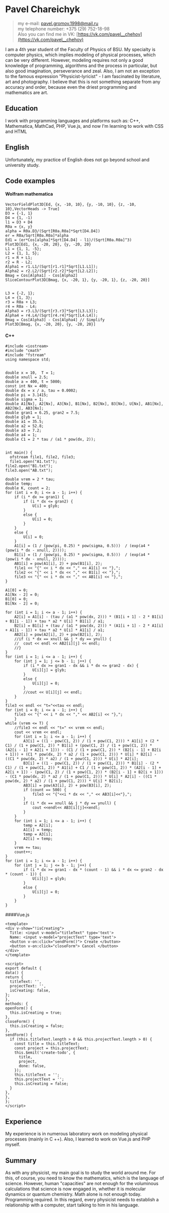 # Pavel Chareichyk

> my e-mail: pavel.gromov.1998@mail.ru  
> my telephone number: +375 (29) 752-18-98  
> Also you can find me in VK: [https://vk.com/pavel__chehov](https://vk.com/pavel__chehov)

  I am a 4th year student of the Faculty of Physics of BSU. My specialty is computer physics, which implies modeling of physical processes, which can be very different. However, modeling requires not only a good knowledge of programming, algorithms and the process in particular, but also good imagination, perseverance and zeal.
Also, I am not an exception to the famous expression "Physicist-lyricist" - I am fascinated by literature, art and photography. I believe that this is not something separate from any accuracy and order, because even the driest programming and mathematics are art.

## Education
  I work with programming languages and platforms such as: С++, Mathematica, MathCad, PHP, Vue.js, and now I'm learning to work with CSS and HTML
  
## English
  Unfortunately, my practice of English does not go beyond school and university study.


## Code examples  
#### Wolfram mathematica


    VectorFieldPlot3D[Ed, {x, -10, 10}, {y, -10, 10}, {z, -10, 10},VectorHeads -> True]
    D3 = {-1, 1}
    D4 = {1, -1)
    l1 = D3 + D4
    R0a = {x, y}
    alpha = R0a.D3/(Sqrt[R0a.R0a]*Sqrt[D4.D4])
    er = R0a/Sqrt[R0a.R0a]*alpha
    Ed1 = (er*Cos[alpha]*Sqrt[D4.D4] - l1)/(Sqrt[R0a.R0a]^3)
    Plot3D[Ed1, {x, -20, 20}, {y, -20, 20}
    L1 = {1, 1, -5};
    L2 = {1, 1, 5};
    r1 = R + L1; 
    r2 = R - L2;
    Alpha1 = r1.L1/(Sqrt[r1.r1]*Sqrt[L1.L1]);
    Alpha2 = r2.L2/(Sqrt[r2.r2]*Sqrt[L2.L2]);
    Bmag = Cos[Alpha1] - Cos[Alpha2] 
    SliceContourPlot3D[Bmag, {x, -20, 1}, {y, -20, 1}, {z, -20, 20}]


    L3 = {-2, 1};
    L4 = {1, 3};
    r3 = R0a + L3;
    r4 = R0a - L4;
    Alpha3 = r3.L3/(Sqrt[r3.r3]*Sqrt[L3.L3]);
    Alpha4 = r4.L4/(Sqrt[r4.r4]*Sqrt[L4.L4]);
    Bmag = Cos[Alpha3] - Cos[Alpha4] // Simplify
    Plot3D[Bmag, {x, -20, 20}, {y, -20, 20}]
    
#### C++
    #include <iostream>
    #include "cmath"
    #include "fstream"
    using namespace std;


    double x = 10,  T = 1;  
    double xnull = 2.5;
    double a = 400, t = 5000;   
    const int Nx = 400;
    double dx = x / a, tau = 0.0002;     
    double pi = 3.1415;
    double sigma = 1;
    double A1[Nx], A2[Nx], A3[Nx], B1[Nx], B2[Nx], B3[Nx], U[Nx], AB1[Nx], AB2[Nx], AB3[Nx];
    double gran1 = 6.25, gran2 = 7.5;
    double glyb = 1;
    double a1 = 35.5;
    double a2 = 52.8;
    double a3 = 7.2;
    double a4 = 1;
    double C1 = 2 * tau / (a1 * pow(dx, 2));


    int main() {
	  ofstream file1, file2, file3;
	  file1.open("A1.txt");
	file2.open("B1.txt");
	file3.open("AB.txt");

	double vrem = 2 * tau;
	double temp;
	double K, count = 2;
	for (int i = 0; i <= a - 1; i++) {
		if (i * dx >= gran1) {
			if (i * dx <= gran2) {
				U[i] = glyb;
			}
			else {
				U[i] = 0;
			}
		}
		else {
			U[i] = 0;
		}
		A1[i] = (1 / (pow(pi, 0.25) * pow(sigma, 0.5)))  / (exp(a4 * (pow(i * dx - xnull, 2))));
		B1[i] = (1 / (pow(pi, 0.25) * pow(sigma, 0.5)))  / (exp(a4 * (pow(i * dx - xnull, 2))));
		AB1[i] = pow(A1[i], 2) + pow(B1[i], 2);
		file1 << "{" << i * dx << "," << A1[i] << "},";
		file2 << "{" << i * dx << "," << B1[i] << "},";
		file3 << "{" << i * dx << "," << AB1[i] << "},";
	}

	A1[0] = 0;
	A1[Nx - 2] = 0;
	B1[0] = 0;
	B1[Nx - 2] = 0;

	for (int i = 1; i <= a - 1; i++) {
		A2[i] = A1[i] - (tau / (a1 * pow(dx, 2))) * (B1[i + 1] - 2 * B1[i] + B1[i - 1]) + tau * a2 * U[i] * B1[i] / a1;
		B2[i] = B1[i] + (tau / (a1 * pow(dx, 2))) * (A1[i + 1] - 2 * A1[i] + A1[i - 1]) + tau * a2 * U[i] * A1[i] / a1;
		AB2[i] = pow(A2[i], 2) + pow(B2[i], 2);
		//if (i * dx == xnull && j * dy == ynull) {
		//	cout << endl << AB2[i][j] << endl;
		//}
	}
	for (int i = 1; i <= a - 1; i++) {
		for (int j = 1; j <= b - 1; j++) {
			if (i * dx >= gran1 - dx && i * dx <= gran2 - dx) {
				U[i][j] = glyb;
			}
			else {
				U[i][j] = 0;
			}
			//cout << U[i][j] << endl;
		}
	}
	file3 << endl << "t="<<tau << endl;
	for (int i = 0; i <= a - 1; i++) {
		file3 << "{" << i * dx << "," << AB2[i] << "},";
		}
	while (vrem <= T) {
		//file3 << endl << "t=" << vrem << endl;
		cout << vrem << endl;
		for (int i = 1; i <= a - 1; i++) {
			A3[i] = ((1 - pow(C1, 2)) / (1 + pow(C1, 2))) * A1[i] + (2 * C1) / (1 + pow(C1, 2)) * B1[i] + (pow(C1, 2) / (1 + pow(C1, 2)) * (A2[i - 1] + A2[i + 1])) - (C1 / (1 + pow(C1, 2)) * (B2[i - 1] + B2[i + 1])) + (C1 * pow(dx, 2) * a2 / (1 + pow(C1, 2))) * U[i] * B2[i] - ((C1 * pow(dx, 2) * a2) / (1 + pow(C1, 2))) * U[i] * A2[i];
			B3[i] = ((1 - pow(C1, 2)) / (1 + pow(C1, 2))) * B1[i] - (2 * C1) / (1 + pow(C1, 2)) * A1[i] + C1 / (1 + pow(C1, 2)) * (A2[i - 1] + A2[i + 1]) - (pow(C1, 2) / (1 + pow(C1, 2)) * (B2[i - 1] + B2[i + 1])) - (C1 * pow(dx, 2) * a2 / (1 + pow(C1, 2))) * U[i] * A2[i] - ((C1 * pow(dx, 2) * a2) / (1 + pow(C1, 2))) * U[i] * B2[i];
			AB3[i] = pow(A3[i], 2) + pow(B3[i], 2);
			if (count == 500) {
				file3 << "{"<<i * dx << "," << AB3[i]<<"},";
			}
			if (i * dx == xnull && j * dy == ynull) {
				cout <<endl<< AB3[i][j]<<endl;
			}
		}
		for (int i = 1; i <= a - 1; i++) {
			temp = A2[i];
			A1[i] = temp;
			temp = A3[i];
			A2[i] = temp;
		}
		vrem += tau;
		count++;
	}
	for (int i = 1; i <= a - 1; i++) {
		for (int j = 1; j <= b - 1; j++) {
			if (i * dx >= gran1 - dx * (count - 1) && i * dx <= gran2 - dx * (count - 1)) {
				U[i][j] = glyb;
			}
			else {
				U[i][j] = 0;
			}
		}
	}
    

####Vue.js

    <template>
    <div v-show="!isCreating">
      Title: <input v-model="titleText" type='text'>
      Name: <input v-model="projectText" type='text'>
      <button v-on:click="sendForm()"> Create </button>
      <button v-on:click="closeForm"> Cancel </button>
    </div>
    </template>

    <script>
    export default {
    data() {
    return {
      titleText: '',
      projectText: '',
      isCreating: false,
    };
    },
    methods: {
    openForm() {
      this.isCreating = true;
    },
    closeForm() {
      this.isCreating = false;
    },
    sendForm() {
      if (this.titleText.length > 0 && this.projectText.length > 0) {
        const title = this.titleText;
        const project = this.projectText;
        this.$emit('create-todo', {
          title,
          project,
          done: false,
        });
        this.titleText = '';
        this.projectText = '';
        this.isCreating = false;
      }
    },
    },
    };
    </script>



## Experience 

  My experience is in numerous laboratory work on modeling physical processes (mainly in C ++). Also, I learned to work on Vue.js and PHP myself.

## Summary

  As with any physicist, my main goal is to study the world around me. For this, of course, you need to know the mathematics, which is the language of science. However, human "capacities" are not enough for the voluminous calculations that science is now engaged in, whether it is molecular dynamics or quantum chemistry. Math alone is not enough today. Programming required. In this regard, every physicist needs to establish a relationship with a computer, start talking to him in his language.
